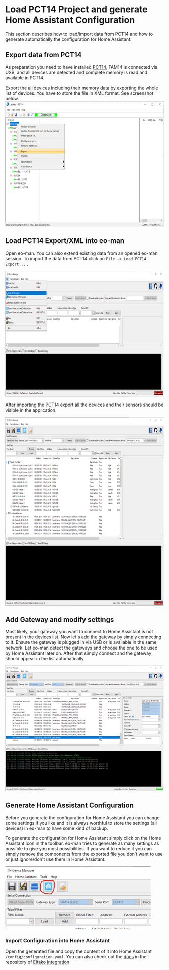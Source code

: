# Load PCT14 Project and generate Home Assistant Configuration

This section describes how to load/import data from PCT14 and how to generate automatically the configuration for Home Assistant.


## Export data from PCT14
As preparation you need to have installed [PCT14](https://www.eltako.com/en/software-pct14/), FAM14 is connected via USB, and all devices are detected and complete memory is read and available in PCT14.

Export the all devices including their memory data by exporting the whole list of devices. You have to store the file in XML format. See screenshot below.
<img src="./export-pct14-data.png" height="400" />


## Load PCT14 Export/XML into eo-man
Open eo-man. You can also extend existing data from an opened eo-man session.
To import the data from PCT14 click on `File -> Load PCT14 Export...` .

<img src="./load-pct14-export-into-eo-man.png" height="400" />

After importing the PCT14 export all the devices and their sensors should be visible in the application.

<img src="./loaded-pct14-export.png" height="600" />


## Add Gateway and modify settings

Most likely, your gateway you want to connect to Home Assistant is not present in the devices list. Now let's add the gateway by simply connecting to it. 
Ensure the gateway is plugged in via USB or is available in the same network. Let eo-man detect the gateways and choose the one to be used by Home Assistant later on. After that simply connect and the gateway should appear in the list automatically.

<img src="./added-gateway-into-eo-man.png" height="400" />


## Generate Home Assistant Configuration

Before you generate the configuration for Home Assistant you can change some settings if you like and it is always worthful to store the settings (all devices) in eo-man to have some kind of backup.

To generate the configuration for Home Assistant simply click on the Home Assistant icon in the toolbar. eo-man tries to generate as many settings as possible to give you most possibilities. If you want to reduce it you can simply remove the components from the exported file you don't want to use or just ignore/don't use them in Home Assistant.

<img src="../getting-started/eo_man_HA_button.png" height="200" />


### Import Configuration into Home Assistant

Open the generated file and copy the content of it into Home Assistant ``/config/configuration.yaml``.
You can also check out the [docs](https://github.com/grimmpp/home-assistant-eltako/blob/main/docs/update_home_assistant_configuration.md) in the repository of [Eltako Integration](https://github.com/grimmpp/home-assistant-eltako)